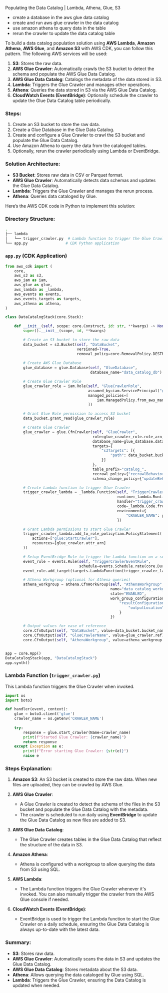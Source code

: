 Populating the Data Catalog | Lambda, Athena, Glue, S3

- create a database in the aws glue data catalog
- create and run aws glue crawler in the data catalog
- use amazon athena to query data in the table
- rerun the crawler to update the data catalog table

To build a data catalog population solution using **AWS Lambda**, **Amazon Athena**, **AWS Glue**, and **Amazon S3** with AWS CDK, you can follow this pattern. The following AWS services will be used:

1. **S3**: Stores the raw data.
2. **AWS Glue Crawler**: Automatically crawls the S3 bucket to detect the schema and populate the AWS Glue Data Catalog.
3. **AWS Glue Data Catalog**: Catalogs the metadata of the data stored in S3.
4. **Lambda**: Triggers the Glue Crawler and manages other operations.
5. **Athena**: Queries the data stored in S3 via the AWS Glue Data Catalog.
6. **CloudWatch Events (EventBridge)**: Optionally schedule the crawler to update the Glue Data Catalog table periodically.

### Steps:
1. Create an S3 bucket to store the raw data.
2. Create a Glue Database in the Glue Data Catalog.
3. Create and configure a Glue Crawler to crawl the S3 bucket and populate the Glue Data Catalog.
4. Use Amazon Athena to query the data from the cataloged tables.
5. Optionally, rerun the crawler periodically using Lambda or EventBridge.

### Solution Architecture:
- **S3 Bucket**: Stores raw data in CSV or Parquet format.
- **AWS Glue Crawler**: Automatically detects data schemas and updates the Glue Data Catalog.
- **Lambda**: Triggers the Glue Crawler and manages the rerun process.
- **Athena**: Queries data cataloged by Glue.

Here’s the AWS CDK code in Python to implement this solution:

### Directory Structure:

```bash
.
├── lambda
│   └── trigger_crawler.py  # Lambda function to trigger the Glue Crawler
└── app.py                 # CDK Python application
```

### `app.py` (CDK Application)

```python
from aws_cdk import (
    core,
    aws_s3 as s3,
    aws_iam as iam,
    aws_glue as glue,
    aws_lambda as _lambda,
    aws_events as events,
    aws_events_targets as targets,
    aws_athena as athena,
)

class DataCatalogStack(core.Stack):

    def __init__(self, scope: core.Construct, id: str, **kwargs) -> None:
        super().__init__(scope, id, **kwargs)

        # Create an S3 bucket to store the raw data
        data_bucket = s3.Bucket(self, "DataBucket",
                                versioned=True,
                                removal_policy=core.RemovalPolicy.DESTROY)
        
        # Create AWS Glue Database
        glue_database = glue.Database(self, "GlueDatabase",
                                      database_name="data_catalog_db")

        # Create Glue Crawler Role
        glue_crawler_role = iam.Role(self, "GlueCrawlerRole",
                                     assumed_by=iam.ServicePrincipal("glue.amazonaws.com"),
                                     managed_policies=[
                                         iam.ManagedPolicy.from_aws_managed_policy_name("service-role/AWSGlueServiceRole")
                                     ])

        # Grant Glue Role permission to access S3 bucket
        data_bucket.grant_read(glue_crawler_role)

        # Create Glue Crawler
        glue_crawler = glue.CfnCrawler(self, "GlueCrawler",
                                       role=glue_crawler_role.role_arn,
                                       database_name=glue_database.database_name,
                                       targets={
                                           "s3Targets": [{
                                               "path": data_bucket.bucket_arn
                                           }]
                                       },
                                       table_prefix="catalog_",
                                       recrawl_policy={"recrawlBehavior": "CRAWL_EVERYTHING"},
                                       schema_change_policy={"updateBehavior": "UPDATE_IN_DATABASE", "deleteBehavior": "LOG"})

        # Create Lambda function to trigger Glue Crawler
        trigger_crawler_lambda = _lambda.Function(self, "TriggerCrawlerLambda",
                                                  runtime=_lambda.Runtime.PYTHON_3_8,
                                                  handler="trigger_crawler.handler",
                                                  code=_lambda.Code.from_asset("lambda"),
                                                  environment={
                                                      "CRAWLER_NAME": glue_crawler.ref
                                                  })

        # Grant Lambda permissions to start Glue Crawler
        trigger_crawler_lambda.add_to_role_policy(iam.PolicyStatement(
            actions=["glue:StartCrawler"],
            resources=[glue_crawler.attr_arn]
        ))

        # Setup EventBridge Rule to trigger the Lambda function on a schedule
        event_rule = events.Rule(self, "TriggerCrawlerEventRule",
                                 schedule=events.Schedule.rate(core.Duration.days(1)))
        event_rule.add_target(targets.LambdaFunction(trigger_crawler_lambda))

        # Athena Workgroup (optional for Athena queries)
        athena_workgroup = athena.CfnWorkGroup(self, "AthenaWorkgroup",
                                               name="data_catalog_workgroup",
                                               state="ENABLED",
                                               work_group_configuration={
                                                   "resultConfiguration": {
                                                       "outputLocation": f"s3://{data_bucket.bucket_name}/athena-results/"
                                                   }
                                               })

        # Output values for ease of reference
        core.CfnOutput(self, "DataBucket", value=data_bucket.bucket_name)
        core.CfnOutput(self, "GlueCrawlerName", value=glue_crawler.ref)
        core.CfnOutput(self, "AthenaWorkgroup", value=athena_workgroup.name)


app = core.App()
DataCatalogStack(app, "DataCatalogStack")
app.synth()
```

### Lambda Function (`trigger_crawler.py`)

This Lambda function triggers the Glue Crawler when invoked.

```python
import os
import boto3

def handler(event, context):
    glue = boto3.client('glue')
    crawler_name = os.getenv('CRAWLER_NAME')
    
    try:
        response = glue.start_crawler(Name=crawler_name)
        print(f"Started Glue Crawler: {crawler_name}")
        return response
    except Exception as e:
        print(f"Error starting Glue Crawler: {str(e)}")
        raise e
```

### Steps Explanation:

1. **Amazon S3**: An S3 bucket is created to store the raw data. When new files are uploaded, they can be crawled by AWS Glue.
   
2. **AWS Glue Crawler**:
   - A Glue Crawler is created to detect the schema of the files in the S3 bucket and populate the Glue Data Catalog with the metadata.
   - The crawler is scheduled to run daily using **EventBridge** to update the Glue Data Catalog as new files are added to S3.

3. **AWS Glue Data Catalog**:
   - The Glue Crawler creates tables in the Glue Data Catalog that reflect the structure of the data in S3.

4. **Amazon Athena**:
   - Athena is configured with a workgroup to allow querying the data from S3 using SQL.

5. **AWS Lambda**:
   - The Lambda function triggers the Glue Crawler whenever it's invoked. You can also manually trigger the crawler from the AWS Glue console if needed.

6. **CloudWatch Events (EventBridge)**:
   - EventBridge is used to trigger the Lambda function to start the Glue Crawler on a daily schedule, ensuring the Glue Data Catalog is always up-to-date with the latest data.

### Summary:
- **S3**: Stores raw data.
- **AWS Glue Crawler**: Automatically scans the data in S3 and updates the Glue Data Catalog.
- **AWS Glue Data Catalog**: Stores metadata about the S3 data.
- **Athena**: Allows querying the data cataloged by Glue using SQL.
- **Lambda**: Triggers the Glue Crawler, ensuring the Data Catalog is updated when needed.

